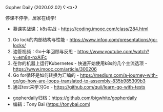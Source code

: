 Gopher Daily (2020.02.02) ʕ◔ϖ◔ʔ

停课不停学，居家在线学! 
* 慕课实战课：k8s实战 - https://coding.imooc.com/class/284.html

1. Go lock的内部结构与性能 - https://www.infoq.com/presentations/go-locks/
2. 油管视频：Go十年回顾与反思 - https://www.youtube.com/watch?v=em8n-nxAIFc
3. 在你的机器上运行Kubernetes - 快速开始使用k8s的几个主流选项 - https://www.imooc.com/article/300206
4. Go for循环是如何转换为汇编的 - https://medium.com/a-journey-with-go/go-how-are-loops-translated-to-assembly-835b985309b3
5. 通过test来学习Go - https://github.com/quii/learn-go-with-tests

* gopherdaily归档：https://github.com/bigwhite/gopherdaily
* 编辑：Tony Bai (https://tonybai.com)
